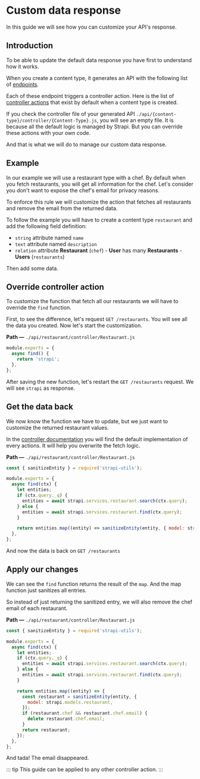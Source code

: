 # Custom data response

In this guide we will see how you can customize your API's response.

## Introduction

To be able to update the default data response you have first to understand how it works.

When you create a content type, it generates an API with the following list of [endpoints](../content-api/api-endpoints.md).

Each of these endpoint triggers a controller action. Here is the list of [controller actions](../concepts/controllers.md) that exist by default when a content type is created.

If you check the controller file of your generated API `./api/{content-type}/controller/{Content-Type}.js`, you will see an empty file. It is because all the default logic is managed by Strapi. But you can override these actions with your own code.

And that is what we will do to manage our custom data response.

## Example

In our example we will use a restaurant type with a chef. By default when you fetch restaurants, you will get all information for the chef.
Let's consider you don't want to expose the chef's email for privacy reasons.

To enforce this rule we will customize the action that fetches all restaurants and remove the email from the returned data.

To follow the example you will have to create a content type `restaurant` and add the following field definition:

- `string` attribute named `name`
- `text` attribute named `description`
- `relation` attribute **Restaurant** (`chef`) - **User** has many **Restaurants** - **Users** (`restaurants`)

Then add some data.

## Override controller action

To customize the function that fetch all our restaurants we will have to override the `find` function.

First, to see the difference, let's request `GET /restaurants`. You will see all the data you created.
Now let's start the customization.

**Path —** `./api/restaurant/controller/Restaurant.js`

```js
module.exports = {
  async find() {
    return 'strapi';
  },
};
```

After saving the new function, let's restart the `GET /restaurants` request. We will see `strapi` as response.

## Get the data back

We now know the function we have to update, but we just want to customize the returned restaurant values.

In the [controller documentation](../concepts/controllers.html#extending-a-model-controller) you will find the default implementation of every actions. It will help you overwrite the fetch logic.

**Path —** `./api/restaurant/controller/Restaurant.js`

```js
const { sanitizeEntity } = require('strapi-utils');

module.exports = {
  async find(ctx) {
    let entities;
    if (ctx.query._q) {
      entities = await strapi.services.restaurant.search(ctx.query);
    } else {
      entities = await strapi.services.restaurant.find(ctx.query);
    }

    return entities.map((entity) => sanitizeEntity(entity, { model: strapi.models.restaurant }));
  },
};
```

And now the data is back on `GET /restaurants`

## Apply our changes

We can see the `find` function returns the result of the `map`. And the map function just sanitizes all entries.

So instead of just returning the sanitized entry, we will also remove the chef email of each restaurant.

**Path —** `./api/restaurant/controller/Restaurant.js`

```js
const { sanitizeEntity } = require('strapi-utils');

module.exports = {
  async find(ctx) {
    let entities;
    if (ctx.query._q) {
      entities = await strapi.services.restaurant.search(ctx.query);
    } else {
      entities = await strapi.services.restaurant.find(ctx.query);
    }

    return entities.map((entity) => {
      const restaurant = sanitizeEntity(entity, {
        model: strapi.models.restaurant,
      });
      if (restaurant.chef && restaurant.chef.email) {
        delete restaurant.chef.email;
      }
      return restaurant;
    });
  },
};
```

And tada! The email disappeared.

::: tip
This guide can be applied to any other controller action.
:::
